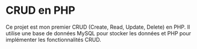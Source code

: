 # CRUD en PHP

Ce projet est mon premier CRUD (Create, Read, Update, Delete) en PHP. Il utilise une base de données MySQL pour stocker les données et PHP pour implémenter les fonctionnalités CRUD.

